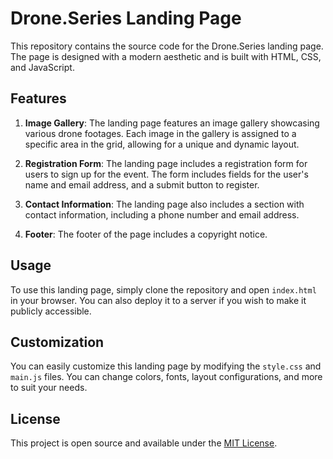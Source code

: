 # Drone.Series Landing Page

This repository contains the source code for the Drone.Series landing page. The page is designed with a modern aesthetic and is built with HTML, CSS, and JavaScript.

## Features

1. **Image Gallery**: The landing page features an image gallery showcasing various drone footages. Each image in the gallery is assigned to a specific area in the grid, allowing for a unique and dynamic layout.

2. **Registration Form**: The landing page includes a registration form for users to sign up for the event. The form includes fields for the user's name and email address, and a submit button to register.

3. **Contact Information**: The landing page also includes a section with contact information, including a phone number and email address.

4. **Footer**: The footer of the page includes a copyright notice.

## Usage

To use this landing page, simply clone the repository and open `index.html` in your browser. You can also deploy it to a server if you wish to make it publicly accessible.

## Customization

You can easily customize this landing page by modifying the `style.css` and `main.js` files. You can change colors, fonts, layout configurations, and more to suit your needs.

## License

This project is open source and available under the [MIT License](LICENSE).